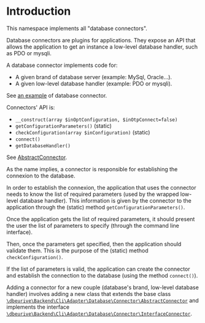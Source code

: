 # Introduction

This namespace implements all "database connectors".

Database connectors are plugins for applications.
They expose an API that allows the application to get an instance a low-level database handler, such as PDO or mysqli. 

A database connector implements code for:

* A given brand of database server (example: MySql, Oracle...).
* A given low-level database handler (example: PDO or mysqli).

See [an example](https://github.com/dbeurive/backend/blob/master/src/Cli/Adapter/Database/Connector/MySqlPdo.php) of database connector.

Connectors' API is:

  * `__construct(array $inOptConfiguration, $inOtpConnect=false)`
  * `getConfigurationParameters()` (static)
  * `checkConfiguration(array $inConfiguration)` (static)
  * `connect()`
  * `getDatabaseHandler()`
 
See [AbstractConnector](https://github.com/dbeurive/backend/blob/master/src/Cli/Adapter/Database/Connector/AbstractConnector.php).

As the name implies, a connector is responsible for establishing the connexion to the database.

In order to establish the connexion, the application that uses the connector needs to know the list of required parameters (used by the wrapped low-level database handler).
This information is given by the connector to the application through the (static) method `getConfigurationParameters()`.

Once the application gets the list of required parameters, it should present the user the list of parameters to specify (through the command line interface).

Then, once the parameters get specified, then the application should validate them. This is the purpose of the (static) method `checkConfiguration()`.

If the list of parameters is valid, the application can create the connector and establish the connection to the database (using the method `connect()`). 

Adding a connector for a new couple (database's brand, low-level database handler) involves adding a new class that extends the base class [`\dbeurive\Backend\Cli\Adapter\Database\Connector\AbstractConnector`](https://github.com/dbeurive/backend/blob/master/src/Cli/Adapter/Database/Connector/AbstractConnector.php)
and implements the interface [`\dbeurive\Backend\Cli\Adapter\Database\Connector\InterfaceConnector`](https://github.com/dbeurive/backend/blob/master/src/Cli/Adapter/Database/Connector/InterfaceConnector.php).   



